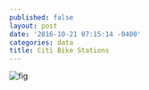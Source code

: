 ```yaml
---
published: false
layout: post
date: '2016-10-21 07:15:14 -0400'
categories: data
title: Citi Bike Stations
---
```


![fig](https://raw.githubusercontent.com/willgeary/willgeary.github.io/master/assets/image.png)
